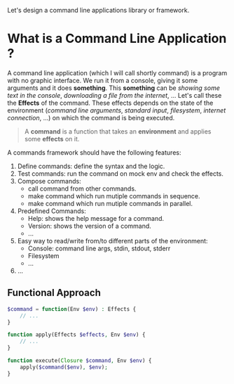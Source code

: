 Let's design a command line applications library or framework.

# What is a Command Line Application ?

A command line application (which I will call shortly command) is a program with no graphic interface. We run it from a console, giving it some arguments and it does **something**. This **something** can be *showing some text in the console*, *downloading a file from the internet*, ... Let's call these the **Effects** of the command. These effects depends on the state of the environment (*command line arguments*, *standard input*, *filesystem*, *internet connection*, ...) on which the command is being executed.

> A **command** is a function that takes an **environment** and applies some **effects** on it.

A commands framework should have the following features:

1. Define commands: define the syntax and the logic.
2. Test commands: run the command on mock env and check the effects.
3. Compose commands: 
    - call command from other commands.
    - make command which run mutiple commands in sequence.
    - make command which run mutiple commands in parallel.
4. Predefined Commands:
    - Help: shows the help message for a command.
    - Version: shows the version of a command.
    - ...
5. Easy way to read/write from/to different parts of the environment:
    - Console: command line args, stdin, stdout, stderr
    - Filesystem
    - ...
6. ...


## Functional Approach

```php
$command = function(Env $env) : Effects {
    // ...
}

function apply(Effects $effects, Env $env) {
    // ...
}

function execute(Closure $command, Env $env) {
    apply($command($env), $env);
}
```

